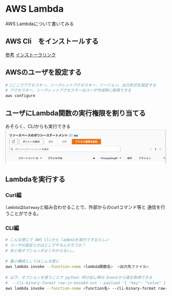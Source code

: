 # AWS Lambda

AWS Lambdaについて書いてみる

## AWS Cli　をインストールする

[参考](https://qiita.com/nanbuwks/items/3b500fa1d55b56ef66dc)
[インストーラリンク](https://aws.amazon.com/jp/cli/)

## AWSのユーザを設定する

```sh
# 🌟ここでアクセスキー、シークレットアクセスキー、リージョン、出力形式を設定する
# アクセスキー、シークレットアクセスキーはユーザ作成時に取得できる
aws configure
```

## ユーザにLambda関数の実行権限を割り当てる

おそらく、CLIからも実行できる
![Lambda権限割り当て画像](img/LambdaResourcePolicy.png)

## Lambdaを実行する

### Curl編

`lambda`は`Gateway`と組み合わせることで、外部からのcurlコマンド等と
通信を行うことができる。

### CLI編

```sh
# こんな感じで AWS Cliから lambdaを実行できるらしい
# ユーザの設定とかはどこでやるんだろうか？
# あと他オプションがよくわからない。。

# 最小構成としてはこんな感じ
aws lambda invoke --function-name <lambda関数名>  <出力先ファイル>

# 以下、オプションを使うことで python 呼び出し時の Eventから値を取得できる
#  --cli-binary-format raw-in-base64-out --payload '{ "key": "value" }'
aws lambda invoke --function-name <function名> --cli-binary-format raw-in-base64-out --payload '{ "key": "value" }' response.json
```
